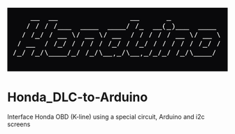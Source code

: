 ![Honduino](ascii-art-text.png)
# Honda_DLC-to-Arduino
Interface Honda OBD (K-line) using a special circuit, Arduino and i2c screens
